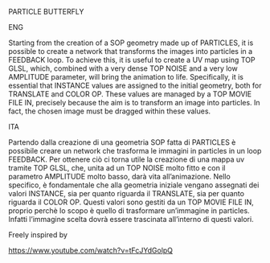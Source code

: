 ﻿PARTICLE BUTTERFLY



ENG

Starting from the creation of a SOP geometry made up of PARTICLES, it is possible to create a network that transforms the images into particles in a FEEDBACK loop. To achieve this, it is useful to create a UV map using TOP GLSL, which, combined with a very dense TOP NOISE and a very low AMPLITUDE parameter, will bring the animation to life. Specifically, it is essential that INSTANCE values are assigned to the initial geometry, both for TRANSLATE and COLOR OP. These values are managed by a TOP MOVIE FILE IN, precisely because the aim is to transform an image into particles. In fact, the chosen image must be dragged within these values. 

ITA

Partendo dalla creazione di una geometria SOP fatta di PARTICLES è possibile creare un network che trasforma le immagini in particles in un loop FEEDBACK. Per ottenere ciò ci torna utile la creazione di una mappa uv tramite TOP GLSL, che, unita ad un TOP NOISE molto fitto e con il parametro AMPLITUDE molto basso, darà vita all’animazione. Nello specifico, è fondamentale che alla geometria iniziale vengano assegnati dei valori INSTANCE, sia per quanto riguarda il TRANSLATE, sia per quanto riguarda il COLOR OP. Questi valori sono gestiti da un TOP MOVIE FILE IN, proprio perchè lo scopo è quello di trasformare un’immagine in particles. Infatti l’immagine scelta dovrà essere trascinata all’interno di questi valori. 


Freely inspired by

https://www.youtube.com/watch?v=tFcJYdGolpQ
